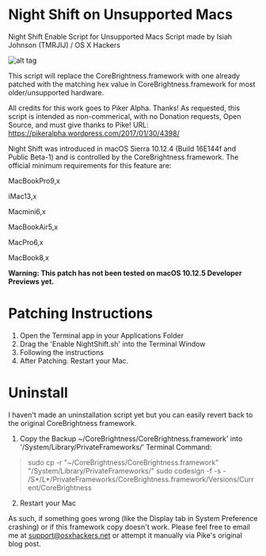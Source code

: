 # Night Shift on Unsupported Macs

Night Shift Enable Script for Unsupported Macs
Script made by Isiah Johnson (TMRJIJ) / OS X Hackers

![alt tag](http://dl.osxhackers.net/.images/NightShift.png)

This script will replace the CoreBrightness.framework with one already patched with the matching hex value in CoreBrightness.framework for most older/unsupported hardware.

All credits for this work goes to Piker Alpha. Thanks!
As requested, this script is intended as non-commerical, with no Donation requests, Open Source, and must give thanks to Pike!
URL: https://pikeralpha.wordpress.com/2017/01/30/4398/

Night Shift was introduced in macOS Sierra 10.12.4 (Build 16E144f and Public Beta-1) and is controlled by the CoreBrightness.framework. The official minimum requirements for this feature are: 

MacBookPro9,x

iMac13,x

Macmini6,x

MacBookAir5,x

MacPro6,x

MacBook8,x

__Warning: This patch has not been tested on macOS 10.12.5 Developer Previews yet.__

# Patching Instructions
1. Open the Terminal app in your Applications Folder
2. Drag the 'Enable NightShift.sh' into the Terminal Window
3. Following the instructions
4. After Patching. Restart your Mac.

# Uninstall
I haven't made an uninstallation script yet but you can easily revert back to the original CoreBrightness framework.
1. Copy the Backup ~/CoreBrightness/CoreBrightness.framework' into '/System/Library/PrivateFrameworks/'
Terminal Command:
> sudo cp -r "~/CoreBrightness/CoreBrightness.framework" "/System/Library/PrivateFrameworks/"
sudo codesign -f -s - /S*/L*/PrivateFrameworks/CoreBrightness.framework/Versions/Current/CoreBrightness

2. Restart your Mac
    




As such, if something goes wrong (like the Display tab in System Preference crashing) or if this framework copy doesn't work. Please feel free to email me at support@osxhackers.net or attempt it manually via Pike's original blog post.